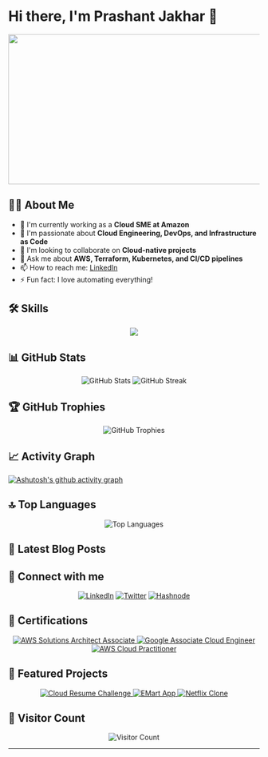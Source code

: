 # Hi there, I'm Prashant Jakhar 👋

<div align="center">
  <img src="https://media.giphy.com/media/dWesBcTLavkZuG35MI/giphy.gif" width="600" height="300"/>
</div>

## 👨‍💻 About Me
- 🔭 I'm currently working as a **Cloud SME at Amazon**
- 🌱 I'm passionate about **Cloud Engineering, DevOps, and Infrastructure as Code**
- 👯 I'm looking to collaborate on **Cloud-native projects**
- 💬 Ask me about **AWS, Terraform, Kubernetes, and CI/CD pipelines**
- 📫 How to reach me: [LinkedIn](https://linkedin.com/in/prashant-jakhar-44612418b)
- ⚡ Fun fact: I love automating everything!

## 🛠️ Skills
<p align="center">
  <a href="https://skillicons.dev">
    <img src="https://skillicons.dev/icons?i=aws,azure,gcp,terraform,kubernetes,docker,python,java,linux,git,jenkins" />
  </a>
</p>

## 📊 GitHub Stats
<p align="center">
  <img src="https://github-readme-stats.vercel.app/api?username=cyber-cl&show_icons=true&theme=radical" alt="GitHub Stats" />
  <img src="https://github-readme-streak-stats.herokuapp.com/?user=cyber-cl&theme=radical" alt="GitHub Streak" />
</p>

## 🏆 GitHub Trophies
<p align="center">
  <img src="https://github-profile-trophy.vercel.app/?username=cyber-cl&theme=radical&no-frame=true&no-bg=false&margin-w=4" alt="GitHub Trophies" />
</p>

## 📈 Activity Graph
[![Ashutosh's github activity graph](https://github-readme-activity-graph.vercel.app/graph?username=cyber-cl&theme=github-compact)](https://github.com/ashutosh00710/github-readme-activity-graph)

## 🔝 Top Languages
<p align="center">
  <img src="https://github-readme-stats.vercel.app/api/top-langs/?username=cyber-cl&layout=compact&theme=radical" alt="Top Languages" />
</p>

## 📝 Latest Blog Posts
<!-- BLOG-POST-LIST:START -->
<!-- BLOG-POST-LIST:END -->

## 🔗 Connect with me
<p align="center">
  <a href="https://linkedin.com/in/prashant-jakhar-44612418b"><img src="https://img.shields.io/badge/LinkedIn-0077B5?style=for-the-badge&logo=linkedin&logoColor=white" alt="LinkedIn"/></a>
  <a href="https://twitter.com/Prashantjakha17"><img src="https://img.shields.io/badge/Twitter-1DA1F2?style=for-the-badge&logo=twitter&logoColor=white" alt="Twitter"/></a>
  <a href="https://jakharprasant.hashnode.dev"><img src="https://img.shields.io/badge/Hashnode-2962FF?style=for-the-badge&logo=hashnode&logoColor=white" alt="Hashnode"/></a>
</p>

## 🏅 Certifications
<p align="center">
  <a href="https://www.credly.com/badges/45e48dbd-ba43-43f7-a3f4-f9bbb60a5f02/public_url">
    <img src="https://img.shields.io/badge/AWS-Solutions_Architect_Associate-FF9900?style=for-the-badge&logo=amazon-aws&logoColor=white" alt="AWS Solutions Architect Associate" />
  </a>
  <a href="https://www.credly.com/badges/74787f60-ad55-46e9-b3a7-03682e66d9e8">
    <img src="https://img.shields.io/badge/Google-Associate_Cloud_Engineer-4285F4?style=for-the-badge&logo=google-cloud&logoColor=white" alt="Google Associate Cloud Engineer" />
  </a>
  <a href="https://www.credly.com/badges/f2148073-7dfd-4743-baa9-1e3b0598ff46/public_url">
    <img src="https://img.shields.io/badge/AWS-Cloud_Practitioner-FF9900?style=for-the-badge&logo=amazon-aws&logoColor=white" alt="AWS Cloud Practitioner" />
  </a>
</p>

## 🚀 Featured Projects
<p align="center">
  <a href="https://github.com/cyber-cl/cloud-resume-challenge">
    <img src="https://github-readme-stats.vercel.app/api/pin/?username=cyber-cl&repo=cloud-resume-challenge&theme=radical" alt="Cloud Resume Challenge" />
  </a>
  <a href="https://github.com/cyber-cl/emartapp">
    <img src="https://github-readme-stats.vercel.app/api/pin/?username=cyber-cl&repo=emartapp&theme=radical" alt="EMart App" />
  </a>
  <a href="https://github.com/cyber-cl/Netflix_Clone">
    <img src="https://github-readme-stats.vercel.app/api/pin/?username=cyber-cl&repo=Netflix_Clone&theme=radical" alt="Netflix Clone" />
  </a>
</p>

## 👀 Visitor Count
<p align="center">
  <img src="https://profile-counter.glitch.me/cyber-cl/count.svg" alt="Visitor Count" />
</p>

---
